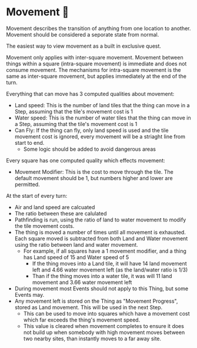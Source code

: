 # Movement 🚧

Movement describes the transition of anything from one location to another. Movement should be considered a seporate state from normal.

The easiest way to view movement as a built in exclusive quest. 

Movement only applies with inter-square movement. Movement between things within a square (intra-square movement) is immediate and does not consume movement. The mechanisms for intra-square movement is the same as inter-square movement, but applies immediately at the end of the turn.

Everything that can move has 3 computed qualities about movement:

* Land speed: This is the number of land tiles that the thing can move in a Step, assuming that the tile's movement cost is 1
* Water speed: This is the number of water tiles that the thing can move in a Step, assuming that the tile's movement cost is 1
* Can Fly: If the thing can fly, only land speed is used and the tile movement cost is ignored, every movement will be a striaght line from start to end.
   * Some logic should be added to avoid dangerous areas

Every square has one computed quality which effects movement:

* Movement Modifier: This is the cost to move through the tile. The default movement should be 1, but numbers higher and lower are permitted.

At the start of every turn:

* Air and land speed are calcuated
* The ratio between these are calulated
* Pathfinding is run, using the ratio of land to water movement to modify the tile movement costs.
* The thing is moved a number of times until all movement is exhausted. Each square moved is subtracted from both Land and Water movement using the ratio between land and water movement.
   * For example, if all squares have a 1 movement modifier, and a thing has Land speed of 15 and Water speed of 5
      * If the thing moves into a Land tile, it will have 14 land movement left and 4.66 water movement left (as the land/water ratio is 1/3)
      * Than if the thing moves into a water tile, it was will 11 land movement and 3.66 water movement left
* During movement most Events should not apply to this Thing, but some Events may.
* Any movement left is stored on the Thing as "Movement Progress", stored as Land movement. This will be used in the next Step.
   * This can be used to move into squares which have a movement cost which far exceeds the thing's movement speed.
   * This value is cleared when movement completes to ensure it does not build up when somebody with high movement moves between two nearby sites, than instantly moves to a far away site.